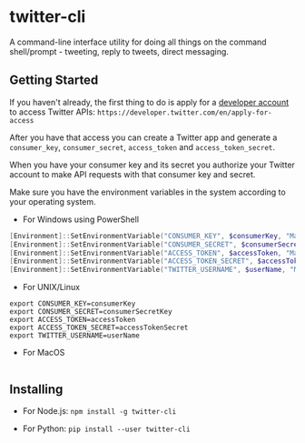 # twitter-cli

A command-line interface utility for doing all things on the command shell/prompt - tweeting, reply to tweets, direct messaging.

## Getting Started

If you haven't already, the first thing to do is apply for a [developer account](https://developer.twitter.com/en/apply-for-access) to access Twitter APIs:
	`https://developer.twitter.com/en/apply-for-access`

After you have that access you can create a Twitter app and generate a `consumer_key`, `consumer_secret`, `access_token` and `access_token_secret`.

When you have your consumer key and its secret you authorize your Twitter account to make API requests with that consumer key and secret.

Make sure you have the environment variables in the system according to your operating system.

* For Windows using PowerShell

```powershell
[Environment]::SetEnvironmentVariable("CONSUMER_KEY", $consumerKey, "Machine")
[Environment]::SetEnvironmentVariable("CONSUMER_SECRET", $consumerSecretKey, "Machine")
[Environment]::SetEnvironmentVariable("ACCESS_TOKEN", $accessToken, "Machine")
[Environment]::SetEnvironmentVariable("ACCESS_TOKEN_SECRET", $accessTokenSecret, "Machine")
[Environment]::SetEnvironmentVariable("TWITTER_USERNAME", $userName, "Machine")
```

* For UNIX/Linux

```shell
export CONSUMER_KEY=consumerKey
export CONSUMER_SECRET=consumerSecretKey
export ACCESS_TOKEN=accessToken
export ACCESS_TOKEN_SECRET=accessTokenSecret
export TWITTER_USERNAME=userName
```

* For MacOS

```shell
```


## Installing

* For Node.js:
	`npm install -g twitter-cli`

* For Python:
	`pip install --user twitter-cli`
